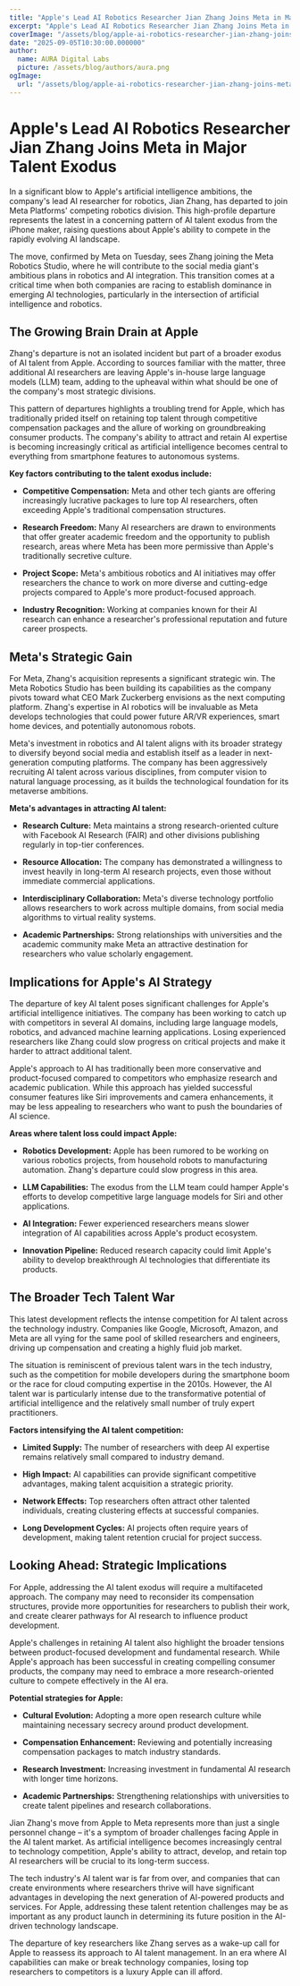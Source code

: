 ```yaml
---
title: "Apple's Lead AI Robotics Researcher Jian Zhang Joins Meta in Major Talent Exodus"
excerpt: "Apple's Lead AI Robotics Researcher Jian Zhang Joins Meta in Major Talent Exodus: The tech giant faces mounting challenges as key AI talent continues t"
coverImage: "/assets/blog/apple-ai-robotics-researcher-jian-zhang-joins-meta-talent-exodus2.jpg"
date: "2025-09-05T10:30:00.000000"
author:
  name: AURA Digital Labs
  picture: /assets/blog/authors/aura.png
ogImage:
  url: "/assets/blog/apple-ai-robotics-researcher-jian-zhang-joins-meta-talent-exodus2.jpg"
---
```


# Apple's Lead AI Robotics Researcher Jian Zhang Joins Meta in Major Talent Exodus

In a significant blow to Apple's artificial intelligence ambitions, the company's lead AI researcher for robotics, Jian Zhang, has departed to join Meta Platforms' competing robotics division. This high-profile departure represents the latest in a concerning pattern of AI talent exodus from the iPhone maker, raising questions about Apple's ability to compete in the rapidly evolving AI landscape.

The move, confirmed by Meta on Tuesday, sees Zhang joining the Meta Robotics Studio, where he will contribute to the social media giant's ambitious plans in robotics and AI integration. This transition comes at a critical time when both companies are racing to establish dominance in emerging AI technologies, particularly in the intersection of artificial intelligence and robotics.

## The Growing Brain Drain at Apple

Zhang's departure is not an isolated incident but part of a broader exodus of AI talent from Apple. According to sources familiar with the matter, three additional AI researchers are leaving Apple's in-house large language models (LLM) team, adding to the upheaval within what should be one of the company's most strategic divisions.

This pattern of departures highlights a troubling trend for Apple, which has traditionally prided itself on retaining top talent through competitive compensation packages and the allure of working on groundbreaking consumer products. The company's ability to attract and retain AI expertise is becoming increasingly critical as artificial intelligence becomes central to everything from smartphone features to autonomous systems.

**Key factors contributing to the talent exodus include:**

* **Competitive Compensation:** Meta and other tech giants are offering increasingly lucrative packages to lure top AI researchers, often exceeding Apple's traditional compensation structures.

* **Research Freedom:** Many AI researchers are drawn to environments that offer greater academic freedom and the opportunity to publish research, areas where Meta has been more permissive than Apple's traditionally secretive culture.

* **Project Scope:** Meta's ambitious robotics and AI initiatives may offer researchers the chance to work on more diverse and cutting-edge projects compared to Apple's more product-focused approach.

* **Industry Recognition:** Working at companies known for their AI research can enhance a researcher's professional reputation and future career prospects.

## Meta's Strategic Gain

For Meta, Zhang's acquisition represents a significant strategic win. The Meta Robotics Studio has been building its capabilities as the company pivots toward what CEO Mark Zuckerberg envisions as the next computing platform. Zhang's expertise in AI robotics will be invaluable as Meta develops technologies that could power future AR/VR experiences, smart home devices, and potentially autonomous robots.

Meta's investment in robotics and AI talent aligns with its broader strategy to diversify beyond social media and establish itself as a leader in next-generation computing platforms. The company has been aggressively recruiting AI talent across various disciplines, from computer vision to natural language processing, as it builds the technological foundation for its metaverse ambitions.

**Meta's advantages in attracting AI talent:**

* **Research Culture:** Meta maintains a strong research-oriented culture with Facebook AI Research (FAIR) and other divisions publishing regularly in top-tier conferences.

* **Resource Allocation:** The company has demonstrated a willingness to invest heavily in long-term AI research projects, even those without immediate commercial applications.

* **Interdisciplinary Collaboration:** Meta's diverse technology portfolio allows researchers to work across multiple domains, from social media algorithms to virtual reality systems.

* **Academic Partnerships:** Strong relationships with universities and the academic community make Meta an attractive destination for researchers who value scholarly engagement.

## Implications for Apple's AI Strategy

The departure of key AI talent poses significant challenges for Apple's artificial intelligence initiatives. The company has been working to catch up with competitors in several AI domains, including large language models, robotics, and advanced machine learning applications. Losing experienced researchers like Zhang could slow progress on critical projects and make it harder to attract additional talent.

Apple's approach to AI has traditionally been more conservative and product-focused compared to competitors who emphasize research and academic publication. While this approach has yielded successful consumer features like Siri improvements and camera enhancements, it may be less appealing to researchers who want to push the boundaries of AI science.

**Areas where talent loss could impact Apple:**

* **Robotics Development:** Apple has been rumored to be working on various robotics projects, from household robots to manufacturing automation. Zhang's departure could slow progress in this area.

* **LLM Capabilities:** The exodus from the LLM team could hamper Apple's efforts to develop competitive large language models for Siri and other applications.

* **AI Integration:** Fewer experienced researchers means slower integration of AI capabilities across Apple's product ecosystem.

* **Innovation Pipeline:** Reduced research capacity could limit Apple's ability to develop breakthrough AI technologies that differentiate its products.

## The Broader Tech Talent War

This latest development reflects the intense competition for AI talent across the technology industry. Companies like Google, Microsoft, Amazon, and Meta are all vying for the same pool of skilled researchers and engineers, driving up compensation and creating a highly fluid job market.

The situation is reminiscent of previous talent wars in the tech industry, such as the competition for mobile developers during the smartphone boom or the race for cloud computing expertise in the 2010s. However, the AI talent war is particularly intense due to the transformative potential of artificial intelligence and the relatively small number of truly expert practitioners.

**Factors intensifying the AI talent competition:**

* **Limited Supply:** The number of researchers with deep AI expertise remains relatively small compared to industry demand.

* **High Impact:** AI capabilities can provide significant competitive advantages, making talent acquisition a strategic priority.

* **Network Effects:** Top researchers often attract other talented individuals, creating clustering effects at successful companies.

* **Long Development Cycles:** AI projects often require years of development, making talent retention crucial for project success.

## Looking Ahead: Strategic Implications

For Apple, addressing the AI talent exodus will require a multifaceted approach. The company may need to reconsider its compensation structures, provide more opportunities for researchers to publish their work, and create clearer pathways for AI research to influence product development.

Apple's challenges in retaining AI talent also highlight the broader tensions between product-focused development and fundamental research. While Apple's approach has been successful in creating compelling consumer products, the company may need to embrace a more research-oriented culture to compete effectively in the AI era.

**Potential strategies for Apple:**

* **Cultural Evolution:** Adopting a more open research culture while maintaining necessary secrecy around product development.

* **Compensation Enhancement:** Reviewing and potentially increasing compensation packages to match industry standards.

* **Research Investment:** Increasing investment in fundamental AI research with longer time horizons.

* **Academic Partnerships:** Strengthening relationships with universities to create talent pipelines and research collaborations.

Jian Zhang's move from Apple to Meta represents more than just a single personnel change – it's a symptom of broader challenges facing Apple in the AI talent market. As artificial intelligence becomes increasingly central to technology competition, Apple's ability to attract, develop, and retain top AI researchers will be crucial to its long-term success.

The tech industry's AI talent war is far from over, and companies that can create environments where researchers thrive will have significant advantages in developing the next generation of AI-powered products and services. For Apple, addressing these talent retention challenges may be as important as any product launch in determining its future position in the AI-driven technology landscape.

The departure of key researchers like Zhang serves as a wake-up call for Apple to reassess its approach to AI talent management. In an era where AI capabilities can make or break technology companies, losing top researchers to competitors is a luxury Apple can ill afford.

